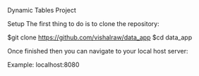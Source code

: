 Dynamic Tables Project

Setup
The first thing to do is to clone the repository:
 
 $git clone https://github.com/vishalraw/data_app
 $cd data_app
 
 Once finished then you can navigate to your local host server:
  
  Example: localhost:8080
